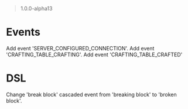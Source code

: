 > 1.0.0-alpha13

# Events
Add event 'SERVER_CONFIGURED_CONNECTION'.
Add event 'CRAFTING_TABLE_CRAFTING'.
Add event 'CRAFTING_TABLE_CRAFTED'

# DSL
Change 'break block' cascaded event from 'breaking block' to 'broken block'.